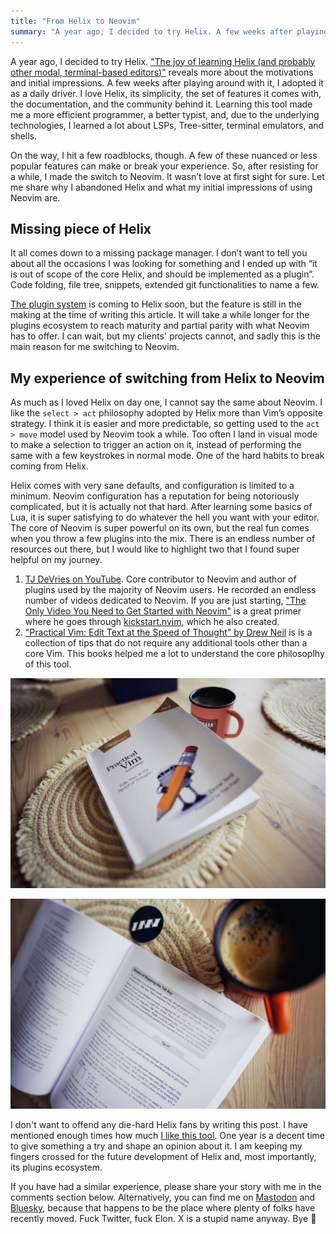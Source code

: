 ```yaml
---
title: "From Helix to Neovim"
summary: "A year ago, I decided to try Helix. A few weeks after playing around with it, I adopted it as a daily driver. On the way, I hit a few roadblocks, so, I made the switch to Neovim."
---
```


A year ago, I decided to try Helix.
["The joy of learning Helix (and probably other modal, terminal-based editors)"](https://pawelgrzybek.com/the-joy-of-learning-helix-and-probably-other-modal-terminal-based-editors/)
reveals more about the motivations and initial impressions. A few weeks after
playing around with it, I adopted it as a daily driver. I love Helix, its
simplicity, the set of features it comes with, the documentation, and the
community behind it. Learning this tool made me a more efficient programmer, a
better typist, and, due to the underlying technologies, I learned a lot about
LSPs, Tree-sitter, terminal emulators, and shells.

On the way, I hit a few roadblocks, though. A few of these nuanced or less
popular features can make or break your experience. So, after resisting for a
while, I made the switch to Neovim. It wasn’t love at first sight for sure. Let
me share why I abandoned Helix and what my initial impressions of using Neovim
are.

## Missing piece of Helix

It all comes down to a missing package manager. I don’t want to tell you about
all the occasions I was looking for something and I ended up with “it is out of
scope of the core Helix, and should be implemented as a plugin”. Code folding,
file tree, snippets, extended git functionalities to name a few.

[The plugin system](https://github.com/helix-editor/helix/discussions/3806) is
coming to Helix soon, but the feature is still in the making at the time of
writing this article. It will take a while longer for the plugins ecosystem to
reach maturity and partial parity with what Neovim has to offer. I can wait, but
my clients' projects cannot, and sadly this is the main reason for me switching
to Neovim.

## My experience of switching from Helix to Neovim

As much as I loved Helix on day one, I cannot say the same about Neovim. I like
the `select > act` philosophy adopted by Helix more than Vim’s opposite
strategy. I think it is easier and more predictable, so getting used to the
`act > move` model used by Neovim took a while. Too often I land in visual mode
to make a selection to trigger an action on it, instead of performing the same
with a few keystrokes in normal mode. One of the hard habits to break coming
from Helix.

Helix comes with very sane defaults, and configuration is limited to a minimum.
Neovim configuration has a reputation for being notoriously complicated, but it
is actually not that hard. After learning some basics of Lua, it is super
satisfying to do whatever the hell you want with your editor. The core of Neovim
is super powerful on its own, but the real fun comes when you throw a few
plugins into the mix. There is an endless number of resources out there, but I
would like to highlight two that I found super helpful on my journey.

1. [TJ DeVries on YouTube](https://www.youtube.com/@teej_dv/featured). Core
   contributor to Neovim and author of plugins used by the majority of Neovim
   users. He recorded an endless number of videos dedicated to Neovim. If you
   are just starting,
   ["The Only Video You Need to Get Started with Neovim"](https://youtu.be/m8C0Cq9Uv9o)
   is a great primer where he goes through
   [kickstart.nvim](https://github.com/nvim-lua/kickstart.nvim), which he also
   created.
1. ["Practical Vim: Edit Text at the Speed of Thought" by Drew Neil](https://pragprog.com/titles/dnvim2/practical-vim-second-edition/)
   is is a collection of tips that do not require any additional tools other
   than a core Vim. This books helped me a lot to understand the core
   philosoplhy of this tool.

!["The Practical Vim" by Drew Neil](1.jpg)

!["The Practical Vim" by Drew Neil](2.jpg)

I don't want to offend any die-hard Helix fans by writing this post. I have
mentioned enough times how much
[I like this tool](http://localhost:1313/from-helix-to-neovim/#:~:text=a%20daily%20driver.-,I%20love%20Helix,-%2C%20its%20simplicity%2C%20the).
One year is a decent time to give something a try and shape an opinion about it.
I am keeping my fingers crossed for the future development of Helix and, most
importantly, its plugins ecosystem.

If you have had a similar experience, please share your story with me in the
comments section below. Alternatively, you can find me on
[Mastodon](https://mastodon.social/@pawelgrzybek) and
[Bluesky](https://bsky.app/profile/pawelgrzybek.com), because that happens to be
the place where plenty of folks have recently moved. Fuck Twitter, fuck Elon. X
is a stupid name anyway. Bye 👋
